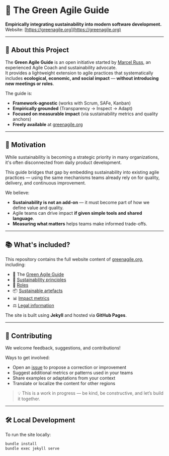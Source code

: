 # 🌿 The Green Agile Guide

**Empirically integrating sustainability into modern software development.**  
Website: [https://greenagile.org](https://greenagile.org)

---

## 🧭 About this Project

The **Green Agile Guide** is an open initiative started by [Marcel Russ](https://mehrwert.tech), an experienced Agile Coach and sustainability advocate.  
It provides a lightweight extension to agile practices that systematically includes **ecological, economic, and social impact** — **without introducing new meetings or roles**.

The guide is:
- **Framework-agnostic** (works with Scrum, SAFe, Kanban)
- **Empirically grounded** (Transparency → Inspect → Adapt)
- **Focused on measurable impact** (via sustainability metrics and quality anchors)
- **Freely available** at [greenagile.org](https://greenagile.org)

---

## 🚀 Motivation

While sustainability is becoming a strategic priority in many organizations, it's often disconnected from daily product development.

This guide bridges that gap by embedding sustainability into existing agile practices — using the same mechanisms teams already rely on for quality, delivery, and continuous improvement.

We believe:
- **Sustainability is not an add-on** — it must become part of how we define value and quality.
- Agile teams can drive impact **if given simple tools and shared language**.
- **Measuring what matters** helps teams make informed trade-offs.

---

## 📚 What's included?

This repository contains the full website content of [greenagile.org](https://greenagile.org), including:

- 📖 The [Green Agile Guide](/guide)
- 🧠 [Sustainability principles](https://greenagile.org/guide/sustainability-and-empiricism)
- 👥 [Roles](https://greenagile.org/guide/roles)
- 📦 [Sustainable artefacts](https://greenagile.org/guide/artefacts)
- 📊 [Impact metrics](https://greenagile.org/metrics)
- ⚖️ [Legal information](https://greenagile.org/legal)

The site is built using **Jekyll** and hosted via **GitHub Pages**.

---

## 🤝 Contributing

We welcome feedback, suggestions, and contributions!

Ways to get involved:

- Open an [issue](https://github.com/napit-apps/greenagile-hp/issues) to propose a correction or improvement
- Suggest additional metrics or patterns used in your teams
- Share examples or adaptations from your context
- Translate or localize the content for other regions

> 💡 This is a work in progress — be kind, be constructive, and let’s build it together.

---

## 🛠️ Local Development

To run the site locally:

```bash
bundle install
bundle exec jekyll serve

